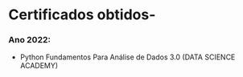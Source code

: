 # Certificados obtidos-

### Ano 2022: 

- Python Fundamentos Para Análise de Dados 3.0 (DATA SCIENCE ACADEMY)
